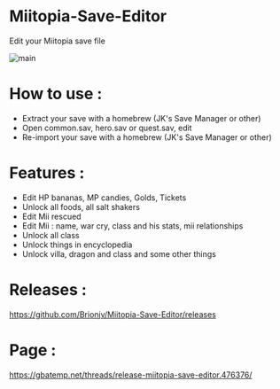 # Miitopia-Save-Editor
Edit your Miitopia save file

![main](https://i62.servimg.com/u/f62/19/11/94/79/prerel10.png)

# How to use : 
- Extract your save with a homebrew (JK's Save Manager or other)
- Open common.sav, hero.sav or quest.sav, edit
- Re-import your save with a homebrew (JK's Save Manager or other)

# Features :
- Edit HP bananas, MP candies, Golds, Tickets
- Unlock all foods, all salt shakers
- Edit Mii rescued
- Edit Mii : name, war cry, class and his stats, mii relationships
- Unlock all class
- Unlock things in encyclopedia
- Unlock villa, dragon and class
and some other things

# Releases :
https://github.com/Brionjv/Miitopia-Save-Editor/releases

# Page :
https://gbatemp.net/threads/release-miitopia-save-editor.476376/
